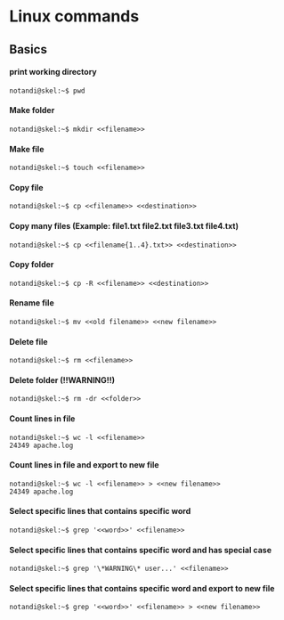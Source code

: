 # Linux commands
## Basics

#### print working directory
```console
notandi@skel:~$ pwd
```

#### Make folder
```console
notandi@skel:~$ mkdir <<filename>>
```

#### Make file
```console
notandi@skel:~$ touch <<filename>>
```

#### Copy file
```console
notandi@skel:~$ cp <<filename>> <<destination>>
```

#### Copy many files (Example: file1.txt file2.txt file3.txt file4.txt)
```console
notandi@skel:~$ cp <<filename{1..4}.txt>> <<destination>>
```

#### Copy folder
```console
notandi@skel:~$ cp -R <<filename>> <<destination>>
```

#### Rename file
```console
notandi@skel:~$ mv <<old filename>> <<new filename>>
```

#### Delete file
```console
notandi@skel:~$ rm <<filename>>
```

#### Delete folder (!!WARNING!!)
```console
notandi@skel:~$ rm -dr <<folder>>
```

#### Count lines in file
```console
notandi@skel:~$ wc -l <<filename>>
24349 apache.log
```

#### Count lines in file and export to new file
```console
notandi@skel:~$ wc -l <<filename>> > <<new filename>>
24349 apache.log
```

#### Select specific lines that contains specific word
```console
notandi@skel:~$ grep '<<word>>' <<filename>>
```

#### Select specific lines that contains specific word and has special case
```console
notandi@skel:~$ grep '\*WARNING\* user...' <<filename>>
```

#### Select specific lines that contains specific word and export to new file
```console
notandi@skel:~$ grep '<<word>>' <<filename>> > <<new filename>>
```
